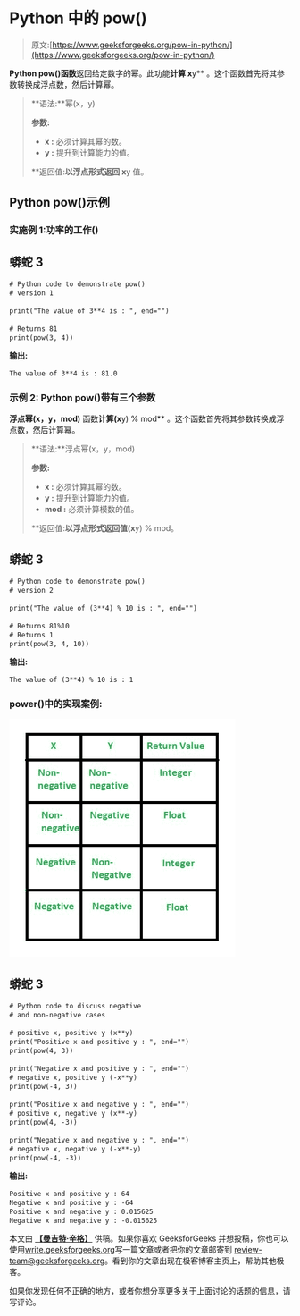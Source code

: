 # Python 中的 pow()

> 原文:[https://www.geeksforgeeks.org/pow-in-python/](https://www.geeksforgeeks.org/pow-in-python/)

**Python pow()函数**返回给定数字的幂。此功能**计算 x**y** 。这个函数首先将其参数转换成浮点数，然后计算幂。

> **语法:**幂(x，y)
> 
> **参数:**
> 
> *   **x :** 必须计算其幂的数。
> *   **y :** 提升到计算能力的值。
> 
> **返回值:**以浮点形式返回 x**y 值。

## Python pow()示例

### **实施例 1:功率的工作()**

## 蟒蛇 3

```
# Python code to demonstrate pow()
# version 1

print("The value of 3**4 is : ", end="")

# Returns 81
print(pow(3, 4))
```

**输出:**

```
The value of 3**4 is : 81.0
```

### **示例 2: Python pow()带有**三个参数

**浮点幂(x，y，mod)** 函数**计算(x**y) % mod** 。这个函数首先将其参数转换成浮点数，然后计算幂。

> **语法:**浮点幂(x，y，mod)
> 
> **参数:**
> 
> *   **x :** 必须计算其幂的数。
> *   **y :** 提升到计算能力的值。
> *   **mod :** 必须计算模数的值。
> 
> **返回值:**以浮点形式返回值(x**y) % mod。

## 蟒蛇 3

```
# Python code to demonstrate pow()
# version 2

print("The value of (3**4) % 10 is : ", end="")

# Returns 81%10
# Returns 1
print(pow(3, 4, 10))
```

**输出:**

```
The value of (3**4) % 10 is : 1
```

### **power()中的实现案例:**

![](img/a6a253ef38460d24dbbf515dcade7bea.png)

## 蟒蛇 3

```
# Python code to discuss negative
# and non-negative cases

# positive x, positive y (x**y)
print("Positive x and positive y : ", end="")
print(pow(4, 3))

print("Negative x and positive y : ", end="")
# negative x, positive y (-x**y)
print(pow(-4, 3))

print("Positive x and negative y : ", end="")
# positive x, negative y (x**-y)
print(pow(4, -3))

print("Negative x and negative y : ", end="")
# negative x, negative y (-x**-y)
print(pow(-4, -3))
```

**输出:**

```
Positive x and positive y : 64
Negative x and positive y : -64
Positive x and negative y : 0.015625
Negative x and negative y : -0.015625
```

本文由 [**【曼吉特·辛格】**](https://auth.geeksforgeeks.org/profile.php?user=manjeet_04&list=practice) 供稿。如果你喜欢 GeeksforGeeks 并想投稿，你也可以使用[write.geeksforgeeks.org](https://write.geeksforgeeks.org)写一篇文章或者把你的文章邮寄到 review-team@geeksforgeeks.org。看到你的文章出现在极客博客主页上，帮助其他极客。

如果你发现任何不正确的地方，或者你想分享更多关于上面讨论的话题的信息，请写评论。